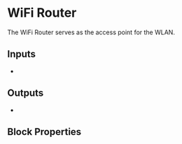 WiFi Router
==============
<!-- Block Definition -->
The WiFi Router serves as the access point for the WLAN.

Inputs
--------
- 

Outputs
---------
- 

Block Properties
---------------------------
